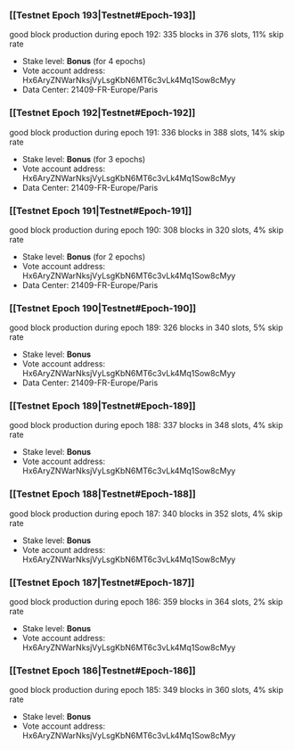 ### [[Testnet Epoch 193|Testnet#Epoch-193]]
good block production during epoch 192: 335 blocks in 376 slots, 11% skip rate
* Stake level: **Bonus** (for 4 epochs)
* Vote account address: Hx6AryZNWarNksjVyLsgKbN6MT6c3vLk4Mq1Sow8cMyy
* Data Center: 21409-FR-Europe/Paris
### [[Testnet Epoch 192|Testnet#Epoch-192]]
good block production during epoch 191: 336 blocks in 388 slots, 14% skip rate
* Stake level: **Bonus** (for 3 epochs)
* Vote account address: Hx6AryZNWarNksjVyLsgKbN6MT6c3vLk4Mq1Sow8cMyy
* Data Center: 21409-FR-Europe/Paris
### [[Testnet Epoch 191|Testnet#Epoch-191]]
good block production during epoch 190: 308 blocks in 320 slots, 4% skip rate
* Stake level: **Bonus** (for 2 epochs)
* Vote account address: Hx6AryZNWarNksjVyLsgKbN6MT6c3vLk4Mq1Sow8cMyy
* Data Center: 21409-FR-Europe/Paris
### [[Testnet Epoch 190|Testnet#Epoch-190]]
good block production during epoch 189: 326 blocks in 340 slots, 5% skip rate
* Stake level: **Bonus**
* Vote account address: Hx6AryZNWarNksjVyLsgKbN6MT6c3vLk4Mq1Sow8cMyy
* Data Center: 21409-FR-Europe/Paris
### [[Testnet Epoch 189|Testnet#Epoch-189]]
good block production during epoch 188: 337 blocks in 348 slots, 4% skip rate
* Stake level: **Bonus**
* Vote account address: Hx6AryZNWarNksjVyLsgKbN6MT6c3vLk4Mq1Sow8cMyy
### [[Testnet Epoch 188|Testnet#Epoch-188]]
good block production during epoch 187: 340 blocks in 352 slots, 4% skip rate
* Stake level: **Bonus**
* Vote account address: Hx6AryZNWarNksjVyLsgKbN6MT6c3vLk4Mq1Sow8cMyy
### [[Testnet Epoch 187|Testnet#Epoch-187]]
good block production during epoch 186: 359 blocks in 364 slots, 2% skip rate
* Stake level: **Bonus**
* Vote account address: Hx6AryZNWarNksjVyLsgKbN6MT6c3vLk4Mq1Sow8cMyy
### [[Testnet Epoch 186|Testnet#Epoch-186]]
good block production during epoch 185: 349 blocks in 360 slots, 4% skip rate
* Stake level: **Bonus**
* Vote account address: Hx6AryZNWarNksjVyLsgKbN6MT6c3vLk4Mq1Sow8cMyy